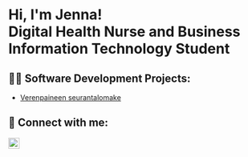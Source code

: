 <h1>Hi, I'm Jenna! <br/> Digital Health Nurse and Business Information Technology Student
  
<h2>👨‍💻 Software Development Projects:</h2>

- [Verenpaineen seurantalomake](https://github.com/ojesa040-xamk/verenpaineen_seurantalomake)

<h2> 🤳 Connect with me:</h2>

[<img align="left" alt="JennaSalmi | LinkedIn" width="22px" src="https://cdn.jsdelivr.net/npm/simple-icons@v3/icons/linkedin.svg" />][linkedin]

[linkedin]: www.linkedin.com/in/jenna-salmi-a461122b7

<!--
**joshmadakor1/joshmadakor1** is a ✨ _special_ ✨ repository because its `README.md` (this file) appears on your GitHub profile.

Here are some ideas to get you started:

- 🔭 I’m currently working on ...
- 🌱 I’m currently learning ...
- 👯 I’m looking to collaborate on ...
- 🤔 I’m looking for help with ...
- 💬 Ask me about ...
- 📫 How to reach me: ...
- 😄 Pronouns: ...
- ⚡ Fun fact: ...
-->
